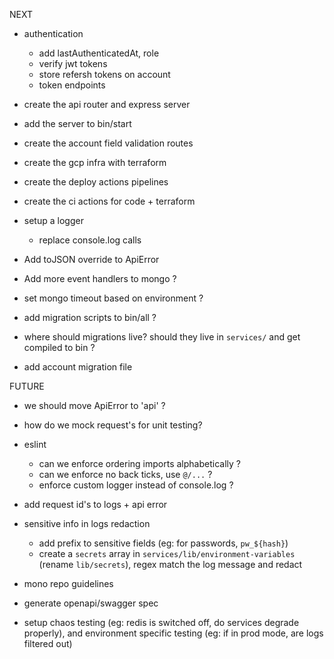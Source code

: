 NEXT

- authentication
  - add lastAuthenticatedAt, role
  - verify jwt tokens
  - store refersh tokens on account
  - token endpoints
- create the api router and express server
- add the server to bin/start
- create the account field validation routes
- create the gcp infra with terraform
- create the deploy actions pipelines
- create the ci actions for code + terraform

- setup a logger

  - replace console.log calls

- Add toJSON override to ApiError
- Add more event handlers to mongo ?
- set mongo timeout based on environment ?

- add migration scripts to bin/all ?
- where should migrations live? should they live in `services/` and get compiled to bin ?
- add account migration file

FUTURE

- we should move ApiError to 'api' ?
- how do we mock request's for unit testing?
- eslint
  - can we enforce ordering imports alphabetically ?
  - can we enforce no back ticks, use `@/...` ?
  - enforce custom logger instead of console.log ?
- add request id's to logs + api error
- sensitive info in logs redaction
  - add prefix to sensitive fields (eg: for passwords, `pw_${hash}`)
  - create a `secrets` array in `services/lib/environment-variables` (rename `lib/secrets`), regex match the log message and redact
- mono repo guidelines
- generate openapi/swagger spec

- setup chaos testing (eg: redis is switched off, do services degrade properly), and environment specific testing (eg: if in prod mode, are logs filtered out)
